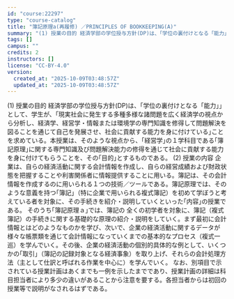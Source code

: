 ```yaml
---
id: "course:22297"
type: "course-catalog"
title: "簿記原理a(再履修) ／PRINCIPLES OF BOOKKEEPING(A)"
summary: "(1) 授業の目的 経済学部の学位授与方針(DP)は、｢学位の裏付けとなる「能力」｣として、学生が、｢現実社会に発生する多種多様な諸問題を広く経済学の視点から分析し、経済学、経営学・情報または環境学の専門知識を修得して問題解決を図ることを通…"
tags: []
campus: ""
credits: 2
instructors: []
license: "CC-BY-4.0"
version:
  created_at: "2025-10-09T03:48:57Z"
  updated_at: "2025-10-09T03:48:57Z"
---
```

(1) 授業の目的 経済学部の学位授与方針(DP)は、｢学位の裏付けとなる「能力」｣として、学生が、｢現実社会に発生する多種多様な諸問題を広く経済学の視点から分析し、経済学、経営学・情報または環境学の専門知識を修得して問題解決を図ることを通じて自己を発展させ、社会に貢献する能力を身に付けている｣ことを求めている。本授業は、そのような視点から、｢経営学｣の１学科目である｢簿記原理｣に関する専門知識及び問題解決能力の修得を通じて社会に貢献する能力を身に付けてもらうことを、その｢目的｣とするものである。 (2) 授業の内容 企業は、自らの経済活動に関する会計情報を作成し、自らの経営成績および財政状態を把握することや利害関係者に情報提供することに用いる。簿記は、その会計情報を作成するのに用いられる１つの技術／ツールである。簿記原理では、そのような意義を持つ｢簿記｣（特に企業で用いられる複式簿記）を初めて学ぼうと考えている者を対象に、その手続きを紹介・説明していくといった｢内容｣の授業である。 そのうち｢簿記原理ａ｣では、簿記の 全くの初学者を対象に、簿記（複式簿記）の手続きに関する基礎的な原理の紹介・説明をしていく。まず最初に会計情報とはどのようなものかを学び、次いで、企業の経済活動に関するデータが様々な帳票類を通じて会計情報になっていくまでの基本的なプロセス（複式一巡）を学んでいく。その後、企業の経済活動の個別的具体的な例として、いくつかの｢取引｣（簿記の記録対象となる経済事象）を取り上げ、それらの会計処理方法（主として仕訳と呼ばれる作業を中心に）を学んでいく。 なお、別項目で示されている授業計画はあくまでも一例を示したまでであり、授業計画の詳細は科目担当者により多少の違いがあることから注意を要する。各担当者からは初回の授業等で説明がなされるはずである。

